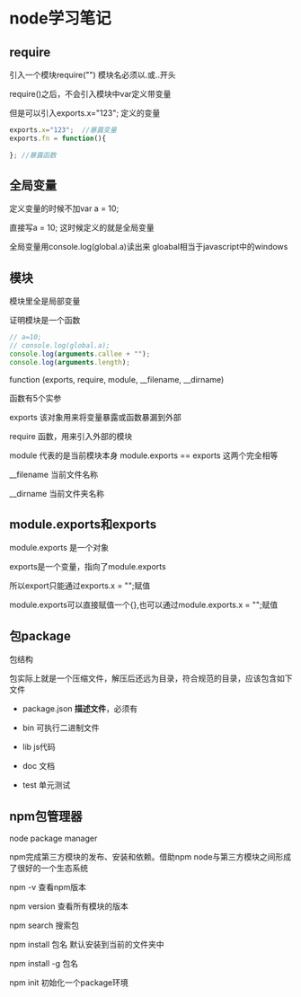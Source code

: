 # node学习笔记

## require

引入一个模块require("")  模块名必须以.或..开头



require()之后，不会引入模块中var定义带变量

但是可以引入exports.x="123";  定义的变量

```javascript
exports.x="123";  //暴露变量
exports.fn = function(){
    
}; //暴露函数
```



## 全局变量

定义变量的时候不加var a = 10;

直接写a = 10;   这时候定义的就是全局变量



全局变量用console.log(global.a)读出来    gloabal相当于javascript中的windows



## 模块

模块里全是局部变量

证明模块是一个函数



```javascript
// a=10;
// console.log(global.a);
console.log(arguments.callee + "");
console.log(arguments.length);
```



function (exports, require, module, \__filename, __dirname) 

函数有5个实参

exports 该对象用来将变量暴露或函数暴漏到外部

require 函数，用来引入外部的模块 

module 代表的是当前模块本身  module.exports == exports 这两个完全相等

\__filename 当前文件名称

__dirname 当前文件夹名称

## module.exports和exports

module.exports 是一个对象

exports是一个变量，指向了module.exports 

所以export只能通过exports.x = "";赋值

module.exports可以直接赋值一个{},也可以通过module.exports.x = "";赋值

## 包package

包结构

包实际上就是一个压缩文件，解压后还远为目录，符合规范的目录，应该包含如下文件

- package.json **描述文件**，必须有

- bin 可执行二进制文件

- lib js代码

- doc 文档

- test 单元测试

  

## npm包管理器

node package manager

npm完成第三方模块的发布、安装和依赖。借助npm node与第三方模块之间形成了很好的一个生态系统

npm -v   查看npm版本

npm  version 查看所有模块的版本

npm search  搜索包

npm install 包名   默认安装到当前的文件夹中

npm install -g 包名 

npm init 初始化一个package环境
